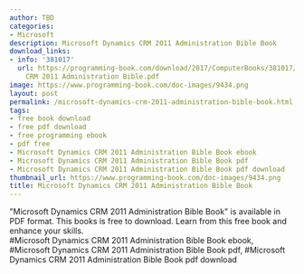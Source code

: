 ```yaml
---
author: TBD
categories:
- Microsoft
description: Microsoft Dynamics CRM 2011 Administration Bible Book
download_links:
- info: '381017'
  url: https://programming-book.com/download/2017/ComputerBooks/381017/Microsoft Dynamics
    CRM 2011 Administration Bible.pdf
image: https://www.programming-book.com/doc-images/9434.png
layout: post
permalink: /microsoft-dynamics-crm-2011-administration-bible-book.html
tags:
- free book download
- free pdf download
- free programming ebook
- pdf free
- Microsoft Dynamics CRM 2011 Administration Bible Book ebook
- Microsoft Dynamics CRM 2011 Administration Bible Book pdf
- Microsoft Dynamics CRM 2011 Administration Bible Book pdf download
thumbnail_url: https://www.programming-book.com/doc-images/9434.png
title: Microsoft Dynamics CRM 2011 Administration Bible Book
---
```


 
<div class="item-desc text-justify">
  "Microsoft Dynamics CRM 2011 Administration Bible Book" is available in PDF format. This books is free to download. Learn from this free book and enhance your skills.
  <br>
  #Microsoft Dynamics CRM 2011 Administration Bible Book ebook, #Microsoft Dynamics CRM 2011 Administration Bible Book pdf, #Microsoft Dynamics CRM 2011 Administration Bible Book pdf download
</div>
